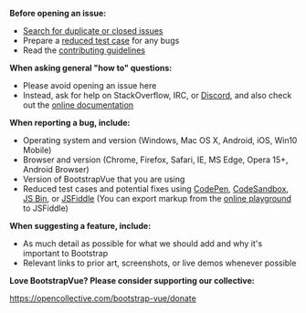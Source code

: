 <!--
  Replace the text below with a thorough description of your issue.
  Issues without a description will be closed.
-->

**Before opening an issue:**

- [Search for duplicate or closed issues](https://github.com/bootstrap-vue/bootstrap-vue/issues?utf8=%E2%9C%93&q=is%3Aissue)
- Prepare a [reduced test case](https://css-tricks.com/reduced-test-cases/) for any bugs
- Read the
  [contributing guidelines](https://github.com/bootstrap-vue/bootstrap-vue/blob/dev/CONTRIBUTING.md)

**When asking general "how to" questions:**

- Please avoid opening an issue here
- Instead, ask for help on StackOverflow, IRC, or [Discord](https://discord.gg/j2Mtcny), and also
  check out the [online documentation](https://bootstrap-vue.js.org)

**When reporting a bug, include:**

- Operating system and version (Windows, Mac OS X, Android, iOS, Win10 Mobile)
- Browser and version (Chrome, Firefox, Safari, IE, MS Edge, Opera 15+, Android Browser)
- Version of BootstrapVue that you are using
- Reduced test cases and potential fixes using [CodePen](https://codepen.io/),
  [CodeSandbox](https://codesandbox.io/), [JS Bin](https://jsbin.com/), or
  [JSFiddle](https://jsfiddle.net/) (You can export markup from the
  [online playground](https://bootstrap-vue.js.org/play) to JSFiddle)

**When suggesting a feature, include:**

- As much detail as possible for what we should add and why it's important to Bootstrap
- Relevant links to prior art, screenshots, or live demos whenever possible

**Love BootstrapVue? Please consider supporting our collective:**

https://opencollective.com/bootstrap-vue/donate
